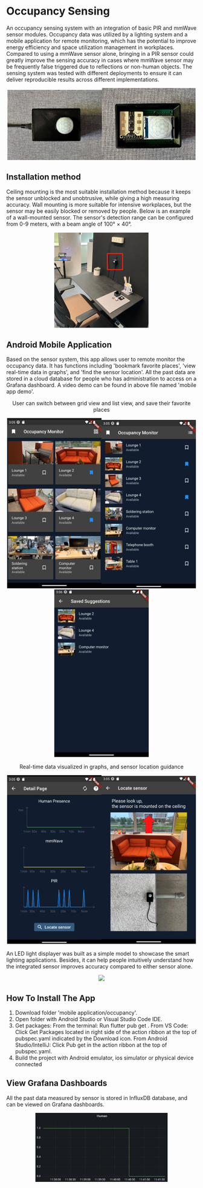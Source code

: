 # Occupancy Sensing
An occupancy sensing system with an integration of basic PIR and mmWave sensor modules. Occupancy data was utilized by a lighting system and a mobile application for remote monitoring, which has the potential to improve energy efficiency and space utilization management in workplaces. Compared to using a mmWave sensor alone, bringing in a PIR sensor could greatly improve the sensing accuracy in cases where mmWave sensor may be frequently false triggered due to reflections or non-human objects. The sensing system was tested with different deployments to ensure it can deliver reproducible results across different implementations. 
<p align="center">
<img
src="https://github.com/ucfnnbx/occupancy-sensing/blob/main/readme_images/Sensor_top%20view.png" width="250"><img
src="https://github.com/ucfnnbx/occupancy-sensing/blob/main/readme_images/PCB.png" width="248">
</p>

## Installation method
Ceiling mounting is the most suitable installation method because it keeps the sensor unblocked and unobtrusive, while giving a high measuring accuracy. Wall mounting is more suitable for intensive workplaces, but the sensor may be easily blocked or removed by people. Below is an example of a wall-mounted sensor. The sensor's detection range can be configured from 0-9 meters, with a beam angle of 100° × 40°.

<p align="center">
<img
src="https://github.com/ucfnnbx/occupancy-sensing/blob/main/readme_images/Exhibition.png" width="250">
</p>
 
## Android Mobile Application
Based on the sensor system, this app allows user to remote monitor the occupancy data. It has functions including 'bookmark favorite places', 'view real-time data in graphs', and 'find the sensor location'. 
All the past data are stored in a cloud database for people who has administration to access on a Grafana dashboard. A video demo can be found in above file named 'mobile app demo'.

<p align="center">
User can switch between grid view and list view, and save their favorite places
</p>
<p align="center">
<img
src="https://github.com/ucfnnbx/occupancy-sensing/blob/main/readme_images/Grid_view.png" width="250"><img
src="https://github.com/ucfnnbx/occupancy-sensing/blob/main/readme_images/List_view.png" width="250"><img
src="https://github.com/ucfnnbx/occupancy-sensing/blob/main/readme_images/Bookmarked.png" width="250">
</p>

<p align="center">
Real-time data visualized in graphs, and sensor location guidance
</p>
<p align="center">
<img
src="https://github.com/ucfnnbx/occupancy-sensing/blob/main/readme_images/Graph_page.png" width="250"><img
src="https://github.com/ucfnnbx/occupancy-sensing/blob/main/readme_images/Location_page.png" width="250">
</p>


An LED light displayer was built as a simple model to showcase the smart lighting applications. Besides, it can help people intuitively understand how the integrated sensor improves accuracy compared to either sensor alone. 
<p align="center">
<img
src="https://github.com/ucfnnbx/occupancy-sensing/blob/main/readme_images/light%20displayer.jpg" width="350">
</p>

## How To Install The App
1. Download folder 'mobile application/occupancy'.
2. Open folder with Android Studio or Visual Studio Code IDE.
3. Get packages: From the terminal: Run flutter pub get . From VS Code: Click Get Packages located in right side of the action ribbon at the top of pubspec.yaml indicated by the Download icon. From Android Studio/IntelliJ: Click Pub get in the action ribbon at the top of pubspec.yaml.
4. Build the project with Android emulator, ios simulator or physical device connected

## View Grafana Dashboards
All the past data measured by sensor is stored in InfluxDB database, and can be viewed on Grafana dashboards.
<p align="center">
<img
src="https://github.com/ucfnnbx/occupancy-sensing/blob/main/readme_images/Grafana%20dashboards.png" width="350">
</p>


